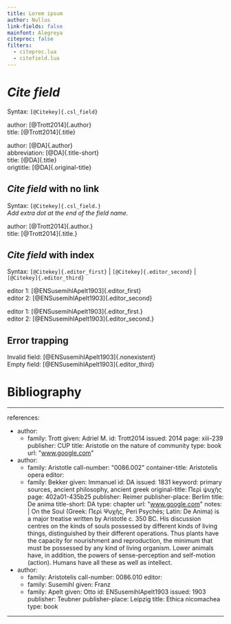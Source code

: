 ```yaml
---
title: Lorem ipsum
author: Nullus
link-fields: false
mainfont: Alegreya
citeproc: false
filters:
  - citeproc.lua
  - citefield.lua
---
```


# *Cite field*


Syntax: `[@Citekey]{.csl_field}`  


author: [@Trott2014]{.author}  
title: [@Trott2014]{.title}  

author: [@DA]{.author}  
abbreviation: [@DA]{.title-short}  
title: [@DA]{.title}  
origtitle: [@DA]{.original-title}  

## *Cite field* with no link

Syntax: `[@Citekey]{.csl_field.}`  
*Add extra dot at the end of the field name.*  

author: [@Trott2014]{.author.}  
title: [@Trott2014]{.title.}  

## *Cite field* with index

Syntax: `[@Citekey]{.editor_first}` |  `[@Citekey]{.editor_second}` | `[@Citekey]{.editor_third}`

editor 1: [@ENSusemihlApelt1903]{.editor_first}  
editor 2: [@ENSusemihlApelt1903]{.editor_second}  

editor 1: [@ENSusemihlApelt1903]{.editor_first.}  
editor 2: [@ENSusemihlApelt1903]{.editor_second.}  


## Error trapping

Invalid field: [@ENSusemihlApelt1903]{.nonexistent}  
Empty field: [@ENSusemihlApelt1903]{.editor_third}  


# Bibliography

---
references:
- author:
  - family: Trott
    given: Adriel M.
  id: Trott2014
  issued: 2014
  page: xiii-239
  publisher: CUP
  title: Aristotle on the nature of community
  type: book
  url: "www.google.com"
- author:
  - family: Aristotle
  call-number: "0086.002"
  container-title: Aristotelis opera
  editor:
  - family: Bekker
    given: Immanuel
  id: DA
  issued: 1831
  keyword: primary sources, ancient philosophy, ancient greek
  original-title: Περὶ ψυχῆς
  page: 402a01-435b25
  publisher: Reimer
  publisher-place: Berlim
  title: De anima
  title-short: DA
  type: chapter
  url: "www.google.com"
  notes: |
    On the Soul (Greek: Περὶ Ψυχῆς, Peri Psychēs; Latin: De Anima) is a major treatise written by Aristotle c. 350 BC. His discussion centres on the kinds of souls possessed by different kinds of living things, distinguished by their different operations. Thus plants have the capacity for nourishment and reproduction, the minimum that must be possessed by any kind of living organism. Lower animals have, in addition, the powers of sense-perception and self-motion (action). Humans have all these as well as intellect.
- author:
  - family: Aristotelis
  call-number: 0086.010
  editor:
  - family: Susemihl
    given: Franz
  - family: Apelt
    given: Otto
  id: ENSusemihlApelt1903
  issued: 1903
  publisher: Teubner
  publisher-place: Leipzig
  title: Ethica nicomachea
  type: book
---
